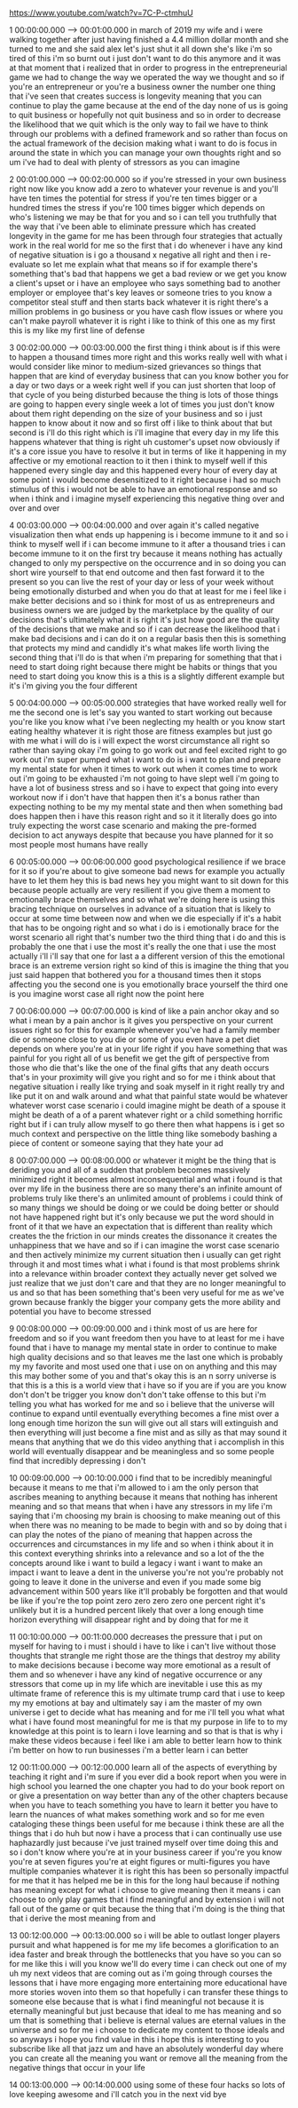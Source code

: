 https://www.youtube.com/watch?v=7C-P-ctmhuU

1 00:00:00.000 --\> 00:01:00.000 in march of 2019 my wife and i were
walking together after just having finished a 4.4 million dollar month
and she turned to me and she said alex let's just shut it all down she's
like i'm so tired of this i'm so burnt out i just don't want to do this
anymore and it was at that moment that i realized that in order to
progress in the entrepreneurial game we had to change the way we
operated the way we thought and so if you're an entrepreneur or you're a
business owner the number one thing that i've seen that creates success
is longevity meaning that you can continue to play the game because at
the end of the day none of us is going to quit business or hopefully not
quit business and so in order to decrease the likelihood that we quit
which is the only way to fail we have to think through our problems with
a defined framework and so rather than focus on the actual framework of
the decision making what i want to do is focus in around the state in
which you can manage your own thoughts right and so um i've had to deal
with plenty of stressors as you can imagine

2 00:01:00.000 --\> 00:02:00.000 so if you're stressed in your own
business right now like you know add a zero to whatever your revenue is
and you'll have ten times the potential for stress if you're ten times
bigger or a hundred times the stress if you're 100 times bigger which
depends on who's listening we may be that for you and so i can tell you
truthfully that the way that i've been able to eliminate pressure which
has created longevity in the game for me has been through four
strategies that actually work in the real world for me so the first that
i do whenever i have any kind of negative situation is i go a thousand x
negative all right and then i re-evaluate so let me explain what that
means so if for example there's something that's bad that happens we get
a bad review or we get you know a client's upset or i have an employee
who says something bad to another employer or employee that's key leaves
or someone tries to you know a competitor steal stuff and then starts
back whatever it is right there's a million problems in go business or
you have cash flow issues or where you can't make payroll whatever it is
right i like to think of this one as my first this is my like my first
line of defense

3 00:02:00.000 --\> 00:03:00.000 the first thing i think about is if
this were to happen a thousand times more right and this works really
well with what i would consider like minor to medium-sized grievances so
things that happen that are kind of everyday business that can you know
bother you for a day or two days or a week right well if you can just
shorten that loop of that cycle of you being disturbed because the thing
is lots of those things are going to happen every single week a lot of
times you just don't know about them right depending on the size of your
business and so i just happen to know about it now and so first off i
like to think about that but second is i'll do this right which is i'll
imagine that every day in my life this happens whatever that thing is
right uh customer's upset now obviously if it's a core issue you have to
resolve it but in terms of like it happening in my affective or my
emotional reaction to it then i think to myself well if this happened
every single day and this happened every hour of every day at some point
i would become desensitized to it right because i had so much stimulus
of this i would not be able to have an emotional response and so when i
think and i imagine myself experiencing this negative thing over and
over and over

4 00:03:00.000 --\> 00:04:00.000 and over again it's called negative
visualization then what ends up happening is i become immune to it and
so i think to myself well if i can become immune to it after a thousand
tries i can become immune to it on the first try because it means
nothing has actually changed to only my perspective on the occurrence
and in so doing you can short wire yourself to that end outcome and then
fast forward it to the present so you can live the rest of your day or
less of your week without being emotionally disturbed and when you do
that at least for me i feel like i make better decisions and so i think
for most of us as entrepreneurs and business owners we are judged by the
marketplace by the quality of our decisions that's ultimately what it is
right it's just how good are the quality of the decisions that we make
and so if i can decrease the likelihood that i make bad decisions and i
can do it on a regular basis then this is something that protects my
mind and candidly it's what makes life worth living the second thing
that i'll do is that when i'm preparing for something that that i need
to start doing right because there might be habits or things that you
need to start doing you know this is a this is a slightly different
example but it's i'm giving you the four different

5 00:04:00.000 --\> 00:05:00.000 strategies that have worked really well
for me the second one is let's say you wanted to start working out
because you're like you know what i've been neglecting my health or you
know start eating healthy whatever it is right those are fitness
examples but just go with me what i will do is i will expect the worst
circumstance all right so rather than saying okay i'm going to go work
out and feel excited right to go work out i'm super pumped what i want
to do is i want to plan and prepare my mental state for when it times to
work out when it comes time to work out i'm going to be exhausted i'm
not going to have slept well i'm going to have a lot of business stress
and so i have to expect that going into every workout now if i don't
have that happen then it's a bonus rather than expecting nothing to be
my my mental state and then when something bad does happen then i have
this reason right and so it it literally does go into truly expecting
the worst case scenario and making the pre-formed decision to act
anyways despite that because you have planned for it so most people most
humans have really

6 00:05:00.000 --\> 00:06:00.000 good psychological resilience if we
brace for it so if you're about to give someone bad news for example you
actually have to let them hey this is bad news hey you might want to sit
down for this because people actually are very resilient if you give
them a moment to emotionally brace themselves and so what we're doing
here is using this bracing technique on ourselves in advance of a
situation that is likely to occur at some time between now and when we
die especially if it's a habit that has to be ongoing right and so what
i do is i emotionally brace for the worst scenario all right that's
number two the third thing that i do and this is probably the one that i
use the most it's really the one that i use the most actually i'll i'll
say that one for last a a different version of this the emotional brace
is an extreme version right so kind of this is imagine the thing that
you just said happen that bothered you for a thousand times then it
stops affecting you the second one is you emotionally brace yourself the
third one is you imagine worst case all right now the point here

7 00:06:00.000 --\> 00:07:00.000 is kind of like a pain anchor okay and
so what i mean by a pain anchor is it gives you perspective on your
current issues right so for this for example whenever you've had a
family member die or someone close to you die or some of you even have a
pet diet depends on where you're at in your life right if you have
something that was painful for you right all of us benefit we get the
gift of perspective from those who die that's like the one of the final
gifts that any death occurs that's in your proximity will give you right
and so for me i think about that negative situation i really like trying
and soak myself in it right really try and like put it on and walk
around and what that painful state would be whatever whatever worst case
scenario i could imagine might be death of a spouse it might be death of
a of a parent whatever right or a child something horrific right but if
i can truly allow myself to go there then what happens is i get so much
context and perspective on the little thing like somebody bashing a
piece of content or someone saying that they hate your ad

8 00:07:00.000 --\> 00:08:00.000 or whatever it might be the thing that
is deriding you and all of a sudden that problem becomes massively
minimized right it becomes almost inconsequential and what i found is
that over my life in the business there are so many there's an infinite
amount of problems truly like there's an unlimited amount of problems i
could think of so many things we should be doing or we could be doing
better or should not have happened right but it's only because we put
the word should in front of it that we have an expectation that is
different than reality which creates the the friction in our minds
creates the dissonance it creates the unhappiness that we have and so if
i can imagine the worst case scenario and then actively minimize my
current situation then i usually can get right through it and most times
what i what i found is that most problems shrink into a relevance within
broader context they actually never get solved we just realize that we
just don't care and that they are no longer meaningful to us and so that
has been something that's been very useful for me as we've grown because
frankly the bigger your company gets the more ability and potential you
have to become stressed

9 00:08:00.000 --\> 00:09:00.000 and i think most of us are here for
freedom and so if you want freedom then you have to at least for me i
have found that i have to manage my mental state in order to continue to
make high quality decisions and so that leaves me the last one which is
probably my my favorite and most used one that i use on on anything and
this may this may bother some of you and that's okay this is an n sorry
universe is that this is a this is a world view that i have so if you
are if you are you know don't don't be trigger you know don't don't take
offense to this but i'm telling you what has worked for me and so i
believe that the universe will continue to expand until eventually
everything becomes a fine mist over a long enough time horizon the sun
will give out all stars will extinguish and then everything will just
become a fine mist and as silly as that may sound it means that anything
that we do this video anything that i accomplish in this world will
eventually disappear and be meaningless and so some people find that
incredibly depressing i don't

10 00:09:00.000 --\> 00:10:00.000 i find that to be incredibly
meaningful because it means to me that i'm allowed to i am the only
person that ascribes meaning to anything because it means that nothing
has inherent meaning and so that means that when i have any stressors in
my life i'm saying that i'm choosing my brain is choosing to make
meaning out of this when there was no meaning to be made to begin with
and so by doing that i can play the notes of the piano of meaning that
happen across the occurrences and circumstances in my life and so when i
think about it in this context everything shrinks into a relevance and
so a lot of the the concepts around like i want to build a legacy i want
i want to make an impact i want to leave a dent in the universe you're
not you're probably not going to leave it done in the universe and even
if you made some big advancement within 500 years like it'll probably be
forgotten and that would be like if you're the top point zero zero zero
zero one percent right it's unlikely but it is a hundred percent likely
that over a long enough time horizon everything will disappear right and
by doing that for me it

11 00:10:00.000 --\> 00:11:00.000 decreases the pressure that i put on
myself for having to i must i should i have to like i can't live without
those thoughts that strangle me right those are the things that destroy
my ability to make decisions because i become way more emotional as a
result of them and so whenever i have any kind of negative occurrence or
any stressors that come up in my life which are inevitable i use this as
my ultimate frame of reference this is my ultimate trump card that i use
to keep my my emotions at bay and ultimately say i am the master of my
own universe i get to decide what has meaning and for me i'll tell you
what what what i have found most meaningful for me is that my purpose in
life to to my knowledge at this point is to learn i love learning and so
that is that is why i make these videos because i feel like i am able to
better learn how to think i'm better on how to run businesses i'm a
better learn i can better

12 00:11:00.000 --\> 00:12:00.000 learn all of the aspects of everything
by teaching it right and i'm sure if you ever did a book report when you
were in high school you learned the one chapter you had to do your book
report on or give a presentation on way better than any of the other
chapters because when you have to teach something you have to learn it
better you have to learn the nuances of what makes something work and so
for me even cataloging these things been useful for me because i think
these are all the things that i do huh but now i have a process that i
can continually use use haphazardly just because i've just trained
myself over time doing this and so i don't know where you're at in your
business career if you're you know you're at seven figures you're at
eight figures or multi-figures you have multiple companies whatever it
is right this has been so personally impactful for me that it has helped
me be in this for the long haul because if nothing has meaning except
for what i choose to give meaning then it means i can choose to only
play games that i find meaningful and by extension i will not fall out
of the game or quit because the thing that i'm doing is the thing that
that i derive the most meaning from and

13 00:12:00.000 --\> 00:13:00.000 so i will be able to outlast longer
players pursuit and what happened is for me my life becomes a
glorification to an idea faster and break through the bottlenecks that
you have so you can so for me like this i will you know we'll do every
time i can check out one of my uh my next videos that are coming out as
i'm going through courses the lessons that i have more engaging more
entertaining more educational have more stories woven into them so that
hopefully i can transfer these things to someone else because that is
what i find meaningful not because it is eternally meaningful but just
because that ideal to me has meaning and so um that is something that i
believe is eternal values are eternal values in the universe and so for
me i choose to dedicate my content to those ideals and so anyways i hope
you find value in this i hope this is interesting to you subscribe like
all that jazz um and have an absolutely wonderful day where you can
create all the meaning you want or remove all the meaning from the
negative things that occur in your life

14 00:13:00.000 --\> 00:14:00.000 using some of these four hacks so lots
of love keeping awesome and i'll catch you in the next vid bye
